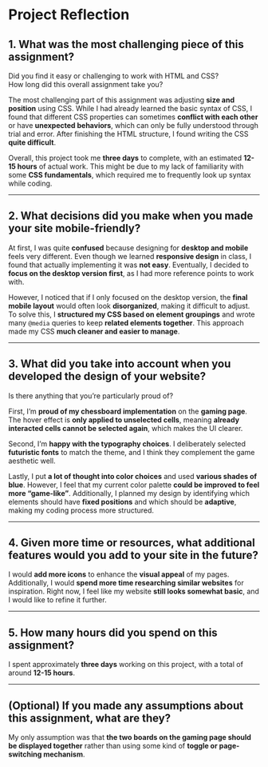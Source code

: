 # Project Reflection

## 1. What was the most challenging piece of this assignment?

Did you find it easy or challenging to work with HTML and CSS?  
How long did this overall assignment take you?

The most challenging part of this assignment was adjusting **size and position** using CSS. While I had already learned the basic syntax of CSS, I found that different CSS properties can sometimes **conflict with each other** or have **unexpected behaviors**, which can only be fully understood through trial and error. After finishing the HTML structure, I found writing the CSS **quite difficult**.

Overall, this project took me **three days** to complete, with an estimated **12-15 hours** of actual work. This might be due to my lack of familiarity with some **CSS fundamentals**, which required me to frequently look up syntax while coding.

---

## 2. What decisions did you make when you made your site mobile-friendly?

At first, I was quite **confused** because designing for **desktop and mobile** feels very different. Even though we learned **responsive design** in class, I found that actually implementing it was **not easy**. Eventually, I decided to **focus on the desktop version first**, as I had more reference points to work with.

However, I noticed that if I only focused on the desktop version, the **final mobile layout** would often look **disorganized**, making it difficult to adjust. To solve this, I **structured my CSS based on element groupings** and wrote many `@media` queries to keep **related elements together**. This approach made my CSS **much cleaner and easier to manage**.

---

## 3. What did you take into account when you developed the design of your website?

Is there anything that you’re particularly proud of?

First, I’m **proud of my chessboard implementation** on the **gaming page**. The hover effect is **only applied to unselected cells**, meaning **already interacted cells cannot be selected again**, which makes the UI clearer.

Second, I’m **happy with the typography choices**. I deliberately selected **futuristic fonts** to match the theme, and I think they complement the game aesthetic well.

Lastly, I put **a lot of thought into color choices** and used **various shades of blue**. However, I feel that my current color palette **could be improved to feel more “game-like”**. Additionally, I planned my design by identifying which elements should have **fixed positions** and which should be **adaptive**, making my coding process more structured.

---

## 4. Given more time or resources, what additional features would you add to your site in the future?

I would **add more icons** to enhance the **visual appeal** of my pages. Additionally, I would **spend more time researching similar websites** for inspiration. Right now, I feel like my website **still looks somewhat basic**, and I would like to refine it further.

---

## 5. How many hours did you spend on this assignment?

I spent approximately **three days** working on this project, with a total of around **12-15 hours**.

---

## (Optional) If you made any assumptions about this assignment, what are they?

My only assumption was that **the two boards on the gaming page should be displayed together** rather than using some kind of **toggle or page-switching mechanism**.
